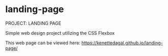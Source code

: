 # landing-page
PROJECT: LANDING PAGE

Simple web design project utilizing the CSS Flexbox

This web page can be viewed here: https://kenettedagal.github.io/landing-page/
